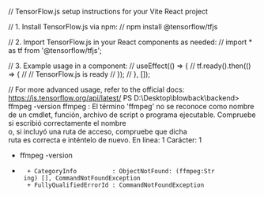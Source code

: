 // TensorFlow.js setup instructions for your Vite React project

// 1. Install TensorFlow.js via npm:
// npm install @tensorflow/tfjs

// 2. Import TensorFlow.js in your React components as needed:
// import \* as tf from '@tensorflow/tfjs';

// 3. Example usage in a component:
// useEffect(() => {
// tf.ready().then(() => {
// // TensorFlow.js is ready
// });
// }, []);

// For more advanced usage, refer to the official docs: https://js.tensorflow.org/api/latest/
PS D:\Desktop\blowback\backend> ffmpeg -version
ffmpeg : El término 'ffmpeg' no se reconoce como nombre 
de un cmdlet, función, archivo de script o programa 
ejecutable. Compruebe si escribió correctamente el nombre  
o, si incluyó una ruta de acceso, compruebe que dicha      
ruta es correcta e inténtelo de nuevo.
En línea: 1 Carácter: 1
+ ffmpeg -version
+ ~~~~~~
    + CategoryInfo          : ObjectNotFound: (ffmpeg:Str  
   ing) [], CommandNotFoundException
    + FullyQualifiedErrorId : CommandNotFoundException     
